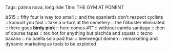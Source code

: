 Tags: palma nova, long ride
Title: THE GYM AT PONENT
  
∆515 :: fifty four is way too small :: and the spaniards don't respect cyclists :: komoot you fool :: take a u-turn at the cemetery :: the filibuster eliminated :: there goes **birdy pink** :: here comes #1™ :: with/out camila santiago :: then of course tapas :: too hot for anything but pischća and squats :: tecno baxana :: no paella solo pad thai :: bienvengut domen :: remarketing and dynamic marketing as tools to be exploited

